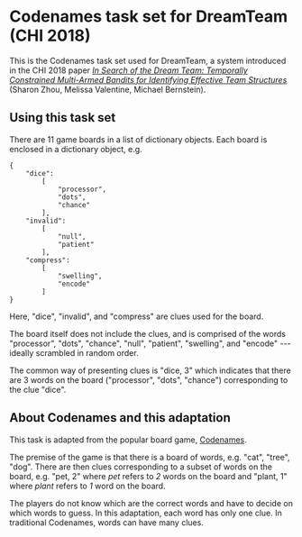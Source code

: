 # Codenames task set for DreamTeam (CHI 2018)

This is the Codenames task set used for DreamTeam, a system introduced in the CHI 2018 paper [*In Search of the Dream Team: Temporally Constrained Multi-Armed Bandits for Identifying Effective Team Structures*](http://hci.stanford.edu/publications/2018/dreamteam/zhou_sharon_dreamteam.pdf) (Sharon Zhou, Melissa Valentine, Michael Bernstein). 

## Using this task set
There are 11 game boards in a list of dictionary objects. Each board is enclosed in a dictionary object, e.g. 

```
{
    "dice":
        [
            "processor",
            "dots",
            "chance"
        ],
    "invalid":
        [
            "null",
            "patient"
        ],
    "compress":
        [
            "swelling",
            "encode"
        ]
}
```

Here, "dice", "invalid", and "compress" are clues used for the board. 

The board itself does not include the clues, and is comprised of the words "processor", "dots", "chance", "null", "patient", "swelling", and "encode" --- ideally scrambled in random order. 

The common way of presenting clues is "dice, 3" which indicates that there are 3 words on the board ("processor", "dots", "chance") corresponding to the clue "dice".

## About Codenames and this adaptation
This task is adapted from the popular board game, [Codenames](https://en.wikipedia.org/wiki/Codenames_(board_game)). 

The premise of the game is that there is a board of words, e.g. "cat", "tree", "dog". There are then clues corresponding to a subset of words on the board, e.g. "pet, 2" where *pet* refers to *2* words on the board and "plant, 1" where *plant* refers to *1* word on the board.

The players do not know which are the correct words and have to decide on which words to guess. In this adaptation, each word has only one clue. In traditional Codenames, words can have many clues.